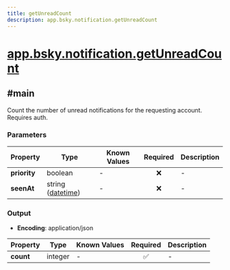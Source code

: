 ```yaml
---
title: getUnreadCount
description: app.bsky.notification.getUnreadCount
---
```


# [app.bsky.notification.getUnreadCount](https://github.com/myConsciousness/atproto.dart/blob/main/lexicons/app/bsky/notification/getUnreadCount.json)

## #main

Count the number of unread notifications for the requesting account. Requires auth.

### Parameters

| Property | Type | Known Values | Required | Description |
| --- | --- | --- | :---: | --- |
| **priority** | boolean | - | ❌ | - |
| **seenAt** | string ([datetime](https://atproto.com/specs/lexicon#datetime)) | - | ❌ | - |

### Output

- **Encoding**: application/json

| Property | Type | Known Values | Required | Description |
| --- | --- | --- | :---: | --- |
| **count** | integer | - | ✅ | - |
